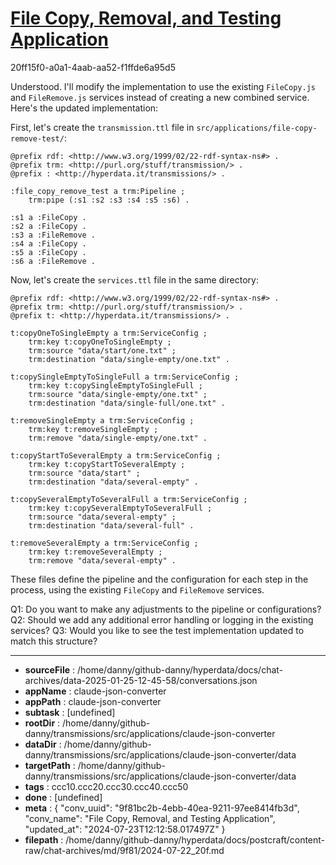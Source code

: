 # [File Copy, Removal, and Testing Application](https://claude.ai/chat/9f81bc2b-4ebb-40ea-9211-97ee8414fb3d)

20ff15f0-a0a1-4aab-aa52-f1ffde6a95d5

 Understood. I'll modify the implementation to use the existing `FileCopy.js` and `FileRemove.js` services instead of creating a new combined service. Here's the updated implementation:

First, let's create the `transmission.ttl` file in `src/applications/file-copy-remove-test/`:

```turtle
@prefix rdf: <http://www.w3.org/1999/02/22-rdf-syntax-ns#> .
@prefix trm: <http://purl.org/stuff/transmission/> .
@prefix : <http://hyperdata.it/transmissions/> .

:file_copy_remove_test a trm:Pipeline ;
    trm:pipe (:s1 :s2 :s3 :s4 :s5 :s6) .

:s1 a :FileCopy .
:s2 a :FileCopy .
:s3 a :FileRemove .
:s4 a :FileCopy .
:s5 a :FileCopy .
:s6 a :FileRemove .
```

Now, let's create the `services.ttl` file in the same directory:

```turtle
@prefix rdf: <http://www.w3.org/1999/02/22-rdf-syntax-ns#> .
@prefix trm: <http://purl.org/stuff/transmission/> .
@prefix t: <http://hyperdata.it/transmissions/> .

t:copyOneToSingleEmpty a trm:ServiceConfig ;
    trm:key t:copyOneToSingleEmpty ;
    trm:source "data/start/one.txt" ;
    trm:destination "data/single-empty/one.txt" .

t:copySingleEmptyToSingleFull a trm:ServiceConfig ;
    trm:key t:copySingleEmptyToSingleFull ;
    trm:source "data/single-empty/one.txt" ;
    trm:destination "data/single-full/one.txt" .

t:removeSingleEmpty a trm:ServiceConfig ;
    trm:key t:removeSingleEmpty ;
    trm:remove "data/single-empty/one.txt" .

t:copyStartToSeveralEmpty a trm:ServiceConfig ;
    trm:key t:copyStartToSeveralEmpty ;
    trm:source "data/start" ;
    trm:destination "data/several-empty" .

t:copySeveralEmptyToSeveralFull a trm:ServiceConfig ;
    trm:key t:copySeveralEmptyToSeveralFull ;
    trm:source "data/several-empty" ;
    trm:destination "data/several-full" .

t:removeSeveralEmpty a trm:ServiceConfig ;
    trm:key t:removeSeveralEmpty ;
    trm:remove "data/several-empty" .
```

These files define the pipeline and the configuration for each step in the process, using the existing `FileCopy` and `FileRemove` services.

Q1: Do you want to make any adjustments to the pipeline or configurations?
Q2: Should we add any additional error handling or logging in the existing services?
Q3: Would you like to see the test implementation updated to match this structure?

---

* **sourceFile** : /home/danny/github-danny/hyperdata/docs/chat-archives/data-2025-01-25-12-45-58/conversations.json
* **appName** : claude-json-converter
* **appPath** : claude-json-converter
* **subtask** : [undefined]
* **rootDir** : /home/danny/github-danny/transmissions/src/applications/claude-json-converter
* **dataDir** : /home/danny/github-danny/transmissions/src/applications/claude-json-converter/data
* **targetPath** : /home/danny/github-danny/transmissions/src/applications/claude-json-converter/data
* **tags** : ccc10.ccc20.ccc30.ccc40.ccc50
* **done** : [undefined]
* **meta** : {
  "conv_uuid": "9f81bc2b-4ebb-40ea-9211-97ee8414fb3d",
  "conv_name": "File Copy, Removal, and Testing Application",
  "updated_at": "2024-07-23T12:12:58.017497Z"
}
* **filepath** : /home/danny/github-danny/hyperdata/docs/postcraft/content-raw/chat-archives/md/9f81/2024-07-22_20f.md